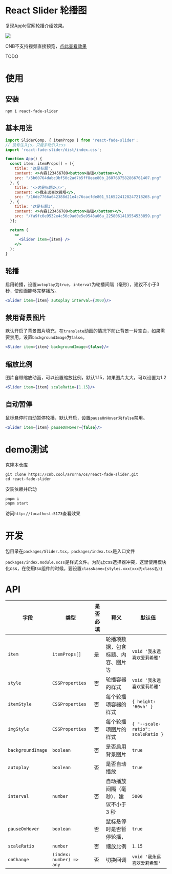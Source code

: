 # React Slider 轮播图

复现Apple官网轮播介绍效果。

![](image/index.gif)

CNB不支持视频直接预览，[点此查看效果](images/index.mp4)

TODO

# 使用

## 安装
````shell
npm i react-fade-slider
````

## 基本用法
```jsx
import SliderComp, { itemProps } from 'react-fade-slider';
// 没有注入js，只能手动引入css
import 'react-fade-slider/dist/index.css';

function App() {
  const item: itemProps[] = [{
    title: '这是标题',
    content: <>内容123456789<button>按钮</button></>,
    src: "/5b60764dabc3bf50c2ad7b5ff8eae80b_2607687582866761407.png"
  }, {
    title: '<>这是标题2</>',
    content: <>我永远喜欢薇塔</>,
    src: "/16de7766a642388d21e4c76cacfde801_5165224128247218265.png"
  }, {
    title: '这是标题3',
    content: <>内容123456789<button>按钮</button></>,
    src: "/fa9fc6e9532e4c56c9ad0e5e9548a06a_2258061419554533859.png"
  }];

  return (
    <>
      <Slider item={item} />
    </>
  );
}
```

## 轮播

启用轮播，设置`autoplay`为`true`，`interval`为轮播间隔（毫秒），建议不小于3秒，使动画能够完整播放。

````jsx
<Slider item={item} autoplay interval={3000}/>
````

## 禁用背景图片
默认开启了背景图片填充，在`translate`动画的情况下防止背景一片空白，如果需要禁用，设置`backgroundImage`为`false`。
````jsx
<Slider item={item} backgroundImage={false}/>
````

## 缩放比例
图片自带缩放动画，可以设置缩放比例，默认1.15，如果图片太大，可以设置为1.2
````jsx
<Slider item={item} scaleRatio={1.15}/>
````

## 自动暂停
鼠标悬停时自动暂停轮播，默认开启，设置`pauseOnHover`为`false`禁用。
````jsx
<Slider item={item} pauseOnHover={false}/>
````

# demo测试

克隆本仓库

```shell
git clone https://cnb.cool/arsrna/os/react-fade-slider.git
cd react-fade-slider
```

安装依赖并启动
```shell
pnpm i
pnpm start
```

访问`http://localhost:5173`查看效果

# 开发

包目录在`packages/Slider.tsx`，`packages/index.tsx`是入口文件

`packages/index.module.scss`是样式文件。为防止css选择器冲突，这里使用模块化css，在使用tsx组件的时候，要设置`className={styles.xxx(xxx为class名)}`


# API

| 字段 | 类型 | 是否必填 | 释义 | 默认值 |
|------|------|----------|------|-----------------------------|
| `item` | `itemProps[]` | 是 | 轮播项数据，包含标题、内容、图片等 | `void '我永远喜欢爱莉希雅'` |
| `style` | `CSSProperties` | 否 | 轮播容器的样式 | `void '我永远喜欢爱莉希雅'` |
| `itemStyle` | `CSSProperties` | 否 | 每个轮播项容器的样式 | `{ height: '60vh' }` |
| `imgStyle` | `CSSProperties` | 否 | 每个轮播项图片的样式 | `{ "--scale-ratio": scaleRatio }` |
| `backgroundImage` | `boolean` | 否 | 是否启用背景图片 | `true` |
| `autoplay` | `boolean` | 否 | 是否自动播放 | `true` |
| `interval` | `number` | 否 | 自动播放间隔（毫秒），建议不小于 3 秒 | `5000` |
| `pauseOnHover` | `boolean` | 否 | 鼠标悬停时是否暂停轮播，| `true` |
| `scaleRatio` | `number` | 否 | 缩放比例 | `1.15` |
| `onChange` | `(index: number) => any` | 否 | 切换回调 | `void '我永远喜欢爱莉希雅'` |